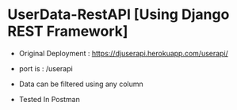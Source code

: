 # UserData-RestAPI [Using Django REST Framework]


* Original Deployment : https://djuserapi.herokuapp.com/userapi/

* port is : /userapi

* Data can be filtered using any column

* Tested In Postman
